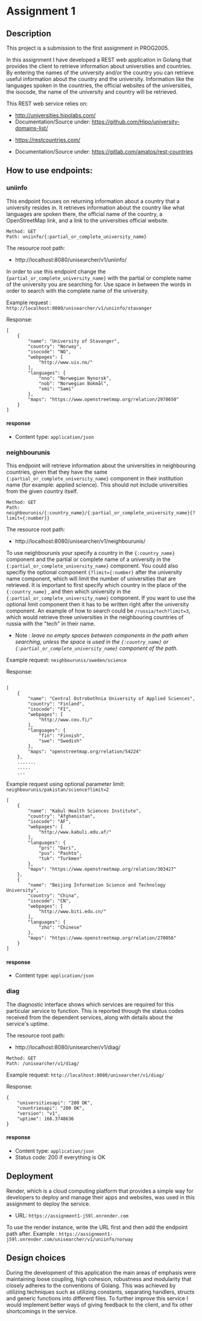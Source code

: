 # Assignment 1


## Description
This project is a submission to the first assignment in PROG2005. 

In this assignment I have developed a REST web application in Golang that provides the client to retrieve information about universities and countries.
By entering the names of the university and/or the country you can retrieve useful information about the country and the university. 
Information like the languages spoken in the countries, the official websites of the universities, the isocode, the name of the university and country will be retrieved. 

This REST web service relies on: 

- http://universities.hipolabs.com/
- Documentation/Source under: https://github.com/Hipo/university-domains-list/

* https://restcountries.com/

* Documentation/Source under: https://gitlab.com/amatos/rest-countries


## How to use endpoints: 

### uniinfo

This endpoint focuses on returning information about a country that a university resides in.
It retrieves information about the country like what languages are spoken there, the official name of the country, a OpenStreetMap link, and 
a link to the universities official website.

````
Method: GET
Path: uniinfo/{:partial_or_complete_university_name}
````

The resource root path:
* http://localhost:8080/unisearcher/v1/uniinfo/

In order to use this endpoint change the `{partial_or_complete_university_name}` with the partial or complete name of the
university you are searching for. Use space in between the words in order to search with the complete name of the university.

Example request : `http://localhost:8080/unisearcher/v1/uniinfo/stavanger`

Response: 

````
[
    {
        "name": "University of Stavanger",
        "country": "Norway",
        "isocode": "NO",
        "webpages": [
            "http://www.uis.no/"
        ],
        "languages": {
            "nno": "Norwegian Nynorsk",
            "nob": "Norwegian Bokmål",
            "smi": "Sami"
        },
        "maps": "https://www.openstreetmap.org/relation/2978650"
    }
]
````


#### response

- Content type: `application/json`


### neighbourunis

This endpoint will retrieve information about the universities in neighbouring countries, 
given that they have the same `{:partial_or_complete_university_name}` component in their institution name (for example: applied science).
This should not include universities from the given country itself.


````
Method: GET
Path: neighbourunis/{:country_name}/{:partial_or_complete_university_name}{?limit={:number}}
````

The resource root path: 
* http://localhost:8080/unisearcher/v1/neighbourunis/


To use neighbourunis your specify a country in the `{:country_name}`  component and
the partial or complete name of a university in the `{:partial_or_complete_university_name}` component.
You could also specifiy the optional component `{?limit={:number}` after the university name component, which will limit the number of universities that are retrieved. 
It is important to first specify which country in the place of the `{:country_name}` , and then which university in the `{:partial_or_complete_university_name}` component.
If you want to use the optional limit component then it has to be written right after the university component. 
An example of how to search could be `/russia/tech?limit=3`, which would retrieve three universities in the neighbouring countries of russia with the "tech" in their name.
- Note : *leave no empty spaces between components in the path when searching, unless the space is used in the `{:country_name}` or `{:partial_or_complete_university_name}` component of the path.*

Example request: `neighbourunis/sweden/science`

Response: 

````

[
    {
        "name": "Central Ostrobothnia University of Applied Sciences",
        "country": "Finland",
        "isocode": "FI",
        "webpages": [
            "http://www.cou.fi/"
        ],
        "languages": {
            "fin": "Finnish",
            "swe": "Swedish"
        },
        "maps": "openstreetmap.org/relation/54224"
    },
    .......
    .....
    ...

````


Example request using optional parameter limit: `neighbourunis/pakistan/science?limit=2`
````
[
    {
        "name": "Kabul Health Sciences Institute",
        "country": "Afghanistan",
        "isocode": "AF",
        "webpages": [
            "http://www.kabuli.edu.af/"
        ],
        "languages": {
            "prs": "Dari",
            "pus": "Pashto",
            "tuk": "Turkmen"
        },
        "maps": "https://www.openstreetmap.org/relation/303427"
    },
    {
        "name": "Beijing Information Science and Technology University",
        "country": "China",
        "isocode": "CN",
        "webpages": [
            "http://www.biti.edu.cn/"
        ],
        "languages": {
            "zho": "Chinese"
        },
        "maps": "https://www.openstreetmap.org/relation/270056"
    }
]
````

#### response

- Content type: `application/json`




### diag

The diagnostic interface shows which services are required for this particular service to function. 
This is reported through the status codes received from the dependent services, along with details about the service's uptime.

The resource root path:
* http://localhost:8080/unisearcher/v1/diag/


````
Method: GET
Path: /unisearcher/v1/diag/
````


Example request: `http://localhost:8080/unisearcher/v1/diag/`

Response:
````
{
    "universitiesapi": "200 OK",
    "countriesapi": "200 OK",
    "version": "v1",
    "uptime": 166.3748636
}

````


#### response

- Content type: `application/json`
- Status code: 200 if everything is OK



## Deployment

Render, which is a cloud computing platform that provides a simple way for 
developers to deploy and manage their apps and websites, was used in this assignment to deploy the service.

- URL: `https://assignment1-j59l.onrender.com`

To use the render instance, write the URL first and then add the endpoint path after.
Example : `https://assignment1-j59l.onrender.com/unisearcher/v1/uniinfo/norway`


## Design choices

During the development of this application the main areas of emphasis were maintaining loose coupling, 
high cohesion, robustness and modularity that closely adheres to the conventions of Golang. 
This was achieved by utilizing techniques such as utilizing constants, 
separating handlers, structs and generic functions into different files.
To further improve this service I would implement better ways of giving feedback to the client, and fix other shortcomings 
in the service. 
